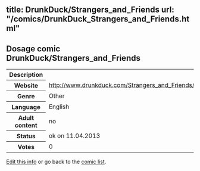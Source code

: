title: DrunkDuck/Strangers_and_Friends
url: "/comics/DrunkDuck_Strangers_and_Friends.html"
---
Dosage comic DrunkDuck/Strangers_and_Friends
-----------------------------------------

<table class="comicinfo">
<tr>
<th>Description</th><td></td>
</tr>
<tr>
<th>Website</th><td><a href="http://www.drunkduck.com/Strangers_and_Friends/">http://www.drunkduck.com/Strangers_and_Friends/</a></td>
</tr>
<tr>
<th>Genre</th><td>Other</td>
</tr>
<tr>
<th>Language</th><td>English</td>
</tr>
<tr>
<th>Adult content</th><td>no</td>
</tr>
<tr>
<th>Status</th><td>ok on 11.04.2013</td>
</tr>
<tr>
<th>Votes</th><td>0</div></td>
</tr>
</table>

[Edit this info](/comics/DrunkDuck_Strangers_and_Friends_edit.html) or go back to the [comic list](../comic-index.html).
